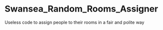 # Swansea_Random_Rooms_Assigner
Useless code to assign people to their rooms in a fair and polite way
